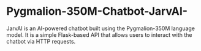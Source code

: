 # Pygmalion-350M-Chatbot-JarvAI-
JarvAI is an AI-powered chatbot built using the Pygmalion-350M language model. It is a simple Flask-based API that allows users to interact with the chatbot via HTTP requests.
